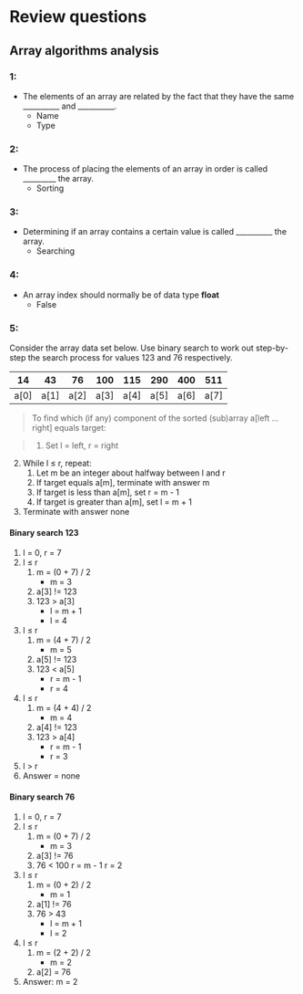 # Review questions

## Array algorithms analysis


### 1:

- The elements of an array are related by the fact that they have the same __________ and __________.
	- Name
	- Type

### 2:

- The process of placing the elements of an array in order is called _________ the array.
	- Sorting

### 3:

- Determining if an array contains a certain value is called __________ the array.
	- Searching

### 4:

- An array index should normally be of data type **float**
	- False

### 5:

Consider the array data set below. Use binary search to work out step-by-step the search process for values 123 and 76 respectively.

| 14   | 43   | 76   | 100  | 115  | 290  | 400  | 511  |
|------|------|------|------|------|------|------|------|
| a[0] | a[1] | a[2] | a[3] | a[4] | a[5] | a[6] | a[7] |

>To find which (if any) component of the sorted (sub)array a[left ... right] equals target:

>1. Set l = left, r = right
2. While l ≤ r, repeat:
	1. Let m be an integer about halfway between l and r
	2. If target equals a[m], terminate with answer m
	3. If target is less than a[m], set r = m - 1
	4. If target is greater than a[m], set l = m + 1
3. Terminate with answer none

#### Binary search 123

1. l = 0, r = 7
2. l ≤ r
	1. m = (0 + 7) / 2
		- m = 3
	2. a[3] != 123
	3. 123 > a[3]
		- l = m + 1
		- l = 4
3. l ≤ r
	1. m = (4 + 7) / 2
		- m = 5
	2. a[5] != 123
	3. 123 < a[5]
		- r = m - 1
		- r = 4
4. l ≤ r
	1. m = (4 + 4) / 2
		- m = 4
	2. a[4] != 123
	3. 123 > a[4]
		- r = m - 1
		- r = 3
5. l > r
6. Answer = none

#### Binary search 76

1. l = 0, r = 7
2. l ≤ r
	1. m = (0 + 7) / 2
		- m = 3
	2. a[3] != 76
	3. 76 < 100
		r = m - 1
		r = 2
3. l ≤ r
	1. m = (0 + 2) / 2
		- m = 1
	2. a[1] != 76
	3. 76 > 43
		- l = m + 1
		- l = 2
5. l ≤ r
	1. m = (2 + 2) / 2
		- m = 2
	2. a[2] = 76
6. Answer: m = 2
